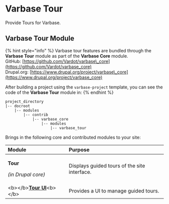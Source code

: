 # Varbase Tour

Provide Tours for Varbase.

## Varbase Tour Module

{% hint style="info" %}
Varbase tour features are bundled through the **Varbase Tour** module as part of the **Varbase Core** module.  
GitHub: [https://github.com/Vardot/varbase\_core](https://github.com/Vardot/varbase_core)  
Drupal.org: [https://www.drupal.org/project/varbase\_core](https://www.drupal.org/project/varbase_core)

After building a project using the `varbase-project` template, you can see the code of the **Varbase Tour** module in:
{% endhint %}

```text
project_directory
|-- docroot
    |-- modules
        |-- contrib
            |-- varbase_core
                |-- modules
                    |-- varbase_tour
```

Brings in the following core and contributed modules to your site:

<table>
  <thead>
    <tr>
      <th style="text-align:left">Module</th>
      <th style="text-align:left">Purpose</th>
    </tr>
  </thead>
  <tbody>
    <tr>
      <td style="text-align:left">
        <p><b>Tour</b>
        </p>
        <p><em>(in Drupal core)</em>
        </p>
      </td>
      <td style="text-align:left">Displays guided tours of the site interface.</td>
    </tr>
    <tr>
      <td style="text-align:left">&lt;b&gt;&lt;/b&gt;<a href="https://www.drupal.org/project/tour_ui"><b>Tour UI</b></a>&lt;b&gt;&lt;/b&gt;</td>
      <td
      style="text-align:left">Provides a UI to manage guided tours.</td>
    </tr>
  </tbody>
</table>

